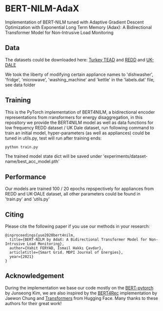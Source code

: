 # BERT-NILM-AdaX

Implementation of BERT-NILM tuned with Adaptive Gradient Descent Optimization with Exponential Long Term Memory (Adax): A Bidirectional Transformer Model for Non-Intrusive Load Monitoring


## Data

The datasets could be downloaded here: [Turkey TEAD](https://github.com/vahit19/smart_grid/blob/main/data.rar) and [REDD](http://redd.csail.mit.edu/) and [UK-DALE](https://jack-kelly.com/data/)

We took the liberty of modifying certain appliance names to 'dishwasher', 'fridge', 'microwave', 'washing_machine' and 'kettle' in the 'labels.dat' file, see data folder


## Training

This is the PyTorch implementation of BERT4NILM, a bidirectional encoder representations from rransformers for energy disaggregation, in this repository we provide the BERT4NILM model as well as data functions for low frequency REDD dataset / UK Dale dataset, run following command to train an initial model, hyper-parameters (as well as appliances) could be tuned in utils.py, test will run after training ends:

```bash
python train.py
```

The trained model state dict will be saved under 'experiments/dataset-name/best_acc_model.pth'


## Performance

Our models are trained 100 / 20 epochs repspectively for appliances from REDD and UK-DALE dataset, all other parameters could be found in 'train.py' and 'utils.py'


## Citing 
Please cite the following paper if you use our methods in your research:
```
@inproceedings{yue2020bert4nilm,
  title={BERT-NILM by AdaX: A Bidirectional Transformer Model for Non-Intrusive Load Monitoring},
  author={Vahit FERYAD, İsmail Hakkı Çavdar},
  articletitle={Smart Grid. MDPI Journal of Energies},
  year={2021}
}
```


## Acknowledgement

During the implementation we base our code mostly on the [BERT-pytorch](https://github.com/codertimo/BERT-pytorch) by Junseong Kim, we are also inspired by the [BERT4Rec](https://github.com/jaywonchung/BERT4Rec-VAE-Pytorch) implementation by Jaewon Chung and [Transformers](https://github.com/huggingface/transformers) from Hugging Face. Many thanks to these authors for their great work!
